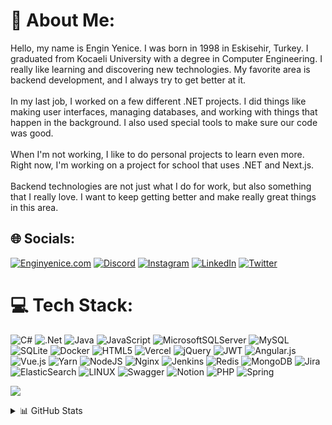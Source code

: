 # 💫 About Me:
Hello, my name is Engin Yenice. I was born in 1998 in Eskisehir, Turkey. I graduated from Kocaeli University with a degree in Computer Engineering. I really like learning and discovering new technologies. My favorite area is backend development, and I always try to get better at it.<br><br>In my last job, I worked on a few different .NET projects. I did things like making user interfaces, managing databases, and working with things that happen in the background. I also used special tools to make sure our code was good.<br><br>When I'm not working, I like to do personal projects to learn even more. Right now, I'm working on a project for school that uses .NET and Next.js.<br><br>Backend technologies are not just what I do for work, but also something that I really love. I want to keep getting better and make really great things in this area.


## 🌐 Socials:
[![Enginyenice.com](https://img.shields.io/badge/engin.yenice.com-43E55E?logo=southwestairlines)](https://enginyenice.com)
[![Discord](https://img.shields.io/badge/Discord-%237289DA.svg?logo=discord&logoColor=white)](https://discord.gg/engin.yenice) [![Instagram](https://img.shields.io/badge/Instagram-%23E4405F.svg?logo=Instagram&logoColor=white)](https://instagram.com/ngn.yenice) [![LinkedIn](https://img.shields.io/badge/LinkedIn-%230077B5.svg?logo=linkedin&logoColor=white)](https://linkedin.com/in/enginyenice) [![Twitter](https://img.shields.io/badge/Twitter-%231DA1F2.svg?logo=Twitter&logoColor=white)](https://twitter.com/yenice_engin) 



# 💻 Tech Stack:
![C#](https://img.shields.io/badge/c%23-%23239120.svg?style=for-the-badge&logo=c-sharp&logoColor=white) ![.Net](https://img.shields.io/badge/.NET-5C2D91?style=for-the-badge&logo=.net&logoColor=white) ![Java](https://img.shields.io/badge/java-%23ED8B00.svg?style=for-the-badge&logo=java&logoColor=white) ![JavaScript](https://img.shields.io/badge/javascript-%23323330.svg?style=for-the-badge&logo=javascript&logoColor=%23F7DF1E) ![MicrosoftSQLServer](https://img.shields.io/badge/Microsoft%20SQL%20Sever-CC2927?style=for-the-badge&logo=microsoft%20sql%20server&logoColor=white) ![MySQL](https://img.shields.io/badge/mysql-%2300f.svg?style=for-the-badge&logo=mysql&logoColor=white) ![SQLite](https://img.shields.io/badge/sqlite-%2307405e.svg?style=for-the-badge&logo=sqlite&logoColor=white) ![Docker](https://img.shields.io/badge/docker-%230db7ed.svg?style=for-the-badge&logo=docker&logoColor=white) ![HTML5](https://img.shields.io/badge/html5-%23E34F26.svg?style=for-the-badge&logo=html5&logoColor=white) ![Vercel](https://img.shields.io/badge/vercel-%23000000.svg?style=for-the-badge&logo=vercel&logoColor=white) ![jQuery](https://img.shields.io/badge/jquery-%230769AD.svg?style=for-the-badge&logo=jquery&logoColor=white) ![JWT](https://img.shields.io/badge/JWT-black?style=for-the-badge&logo=JSON%20web%20tokens) ![Angular.js](https://img.shields.io/badge/angular.js-%23E23237.svg?style=for-the-badge&logo=angularjs&logoColor=white) ![Vue.js](https://img.shields.io/badge/vuejs-%2335495e.svg?style=for-the-badge&logo=vuedotjs&logoColor=%234FC08D) ![Yarn](https://img.shields.io/badge/yarn-%232C8EBB.svg?style=for-the-badge&logo=yarn&logoColor=white) ![NodeJS](https://img.shields.io/badge/node.js-6DA55F?style=for-the-badge&logo=node.js&logoColor=white) ![Nginx](https://img.shields.io/badge/nginx-%23009639.svg?style=for-the-badge&logo=nginx&logoColor=white) ![Jenkins](https://img.shields.io/badge/jenkins-%232C5263.svg?style=for-the-badge&logo=jenkins&logoColor=white) ![Redis](https://img.shields.io/badge/redis-%23DD0031.svg?style=for-the-badge&logo=redis&logoColor=white) ![MongoDB](https://img.shields.io/badge/MongoDB-%234ea94b.svg?style=for-the-badge&logo=mongodb&logoColor=white) ![Jira](https://img.shields.io/badge/jira-%230A0FFF.svg?style=for-the-badge&logo=jira&logoColor=white) ![ElasticSearch](https://img.shields.io/badge/-ElasticSearch-005571?style=for-the-badge&logo=elasticsearch) ![LINUX](https://img.shields.io/badge/Linux-FCC624?style=for-the-badge&logo=linux&logoColor=black) ![Swagger](https://img.shields.io/badge/-Swagger-%23Clojure?style=for-the-badge&logo=swagger&logoColor=white) ![Notion](https://img.shields.io/badge/Notion-%23000000.svg?style=for-the-badge&logo=notion&logoColor=white) ![PHP](https://img.shields.io/badge/php-%23777BB4.svg?style=for-the-badge&logo=php&logoColor=white) ![Spring](https://img.shields.io/badge/spring-%236DB33F.svg?style=for-the-badge&logo=spring&logoColor=white)

[![](https://visitcount.itsvg.in/api?id=enginyenice&icon=0&color=4)](https://visitcount.itsvg.in)


<details>
  <summary>📊 GitHub Stats</summary>

# 📊 GitHub Stats:
![](https://github-readme-stats.vercel.app/api?username=enginyenice&theme=dark&hide_border=false&include_all_commits=true&count_private=true)<br/>
![](https://github-readme-streak-stats.herokuapp.com/?user=enginyenice&theme=dark&hide_border=false)<br/>
![](https://github-readme-stats.vercel.app/api/top-langs/?username=enginyenice&theme=dark&hide_border=false&include_all_commits=true&count_private=true&layout=compact)

## 🏆 GitHub Trophies
![](https://github-profile-trophy.vercel.app/?username=enginyenice&theme=onedark&no-frame=false&no-bg=false&margin-w=4)

</details>
